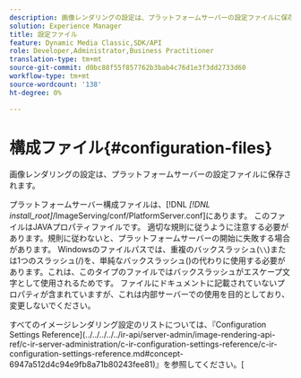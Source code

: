 ```yaml
---
description: 画像レンダリングの設定は、プラットフォームサーバーの設定ファイルに保存されます。
solution: Experience Manager
title: 設定ファイル
feature: Dynamic Media Classic,SDK/API
role: Developer,Administrator,Business Practitioner
translation-type: tm+mt
source-git-commit: d0bc88f55f857762b3bab4c76d1e3f3dd2733d60
workflow-type: tm+mt
source-wordcount: '138'
ht-degree: 0%

---
```



# 構成ファイル{#configuration-files}

画像レンダリングの設定は、プラットフォームサーバーの設定ファイルに保存されます。

プラットフォームサーバー構成ファイルは、[!DNL *[!DNL install_root]*/ImageServing/conf/PlatformServer.conf]にあります。 このファイルはJAVAプロパティファイルです。 適切な規則に従うように注意する必要があります。規則に従わないと、プラットフォームサーバーの開始に失敗する場合があります。 Windowsのファイルパスでは、重複のバックスラッシュ(`\\`)または1つのスラッシュ(/)を、単純なバックスラッシュ(\)の代わりに使用する必要があります。これは、このタイプのファイルではバックスラッシュがエスケープ文字として使用されるためです。 ファイルにドキュメントに記載されていないプロパティが含まれていますが、これは内部サーバーでの使用を目的としており、変更しないでください。

すべてのイメージレンダリング設定のリストについては、『Configuration Settings Reference](../../../../../ir-api/server-admin/image-rendering-api-ref/c-ir-server-administration/c-ir-configuration-settings-reference/c-ir-configuration-settings-reference.md#concept-6947a512d4c94e9fb8a71b80243fee81)』を参照してください。[
